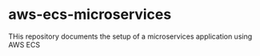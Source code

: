 # aws-ecs-microservices
 THis repository documents the setup of a microservices application using AWS ECS
